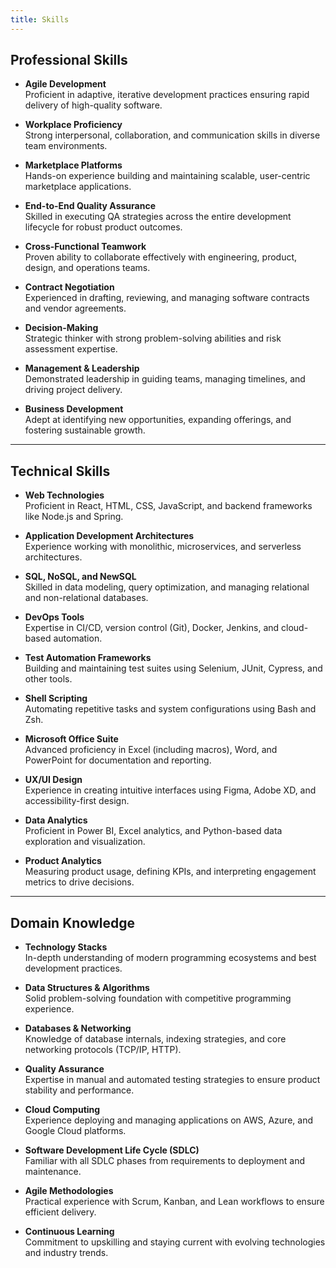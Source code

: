 ```yaml
---
title: Skills
---
```


<!--
This website is only meant to showcase the work and and skills of the author,
on a professional level. It also has a blog, containing the author's observations
and opinions on various topics. The views expressed are the author's own.
Copyright (C) 2025  T L Naparajith

This program is free software: you can redistribute it and/or modify
it under the terms of the GNU Affero General Public License Version 3 as published
by the Free Software Foundation.

This program is distributed in the hope that it will be useful,
but WITHOUT ANY WARRANTY; without even the implied warranty of
MERCHANTABILITY or FITNESS FOR A PARTICULAR PURPOSE.  See the
GNU Affero General Public License for more details.

You should have received a copy of the GNU Affero General Public License
along with this program.  If not, see <https://www.gnu.org/licenses/agpl-3.0.txt>.

Contact me through electronic mail: <naparajith@duck.com>
-->

## Professional Skills

- **Agile Development**  
  Proficient in adaptive, iterative development practices ensuring rapid
  delivery of high-quality software.

- **Workplace Proficiency**  
  Strong interpersonal, collaboration, and communication skills in diverse team
  environments.

- **Marketplace Platforms**  
  Hands-on experience building and maintaining scalable, user-centric
  marketplace applications.

- **End-to-End Quality Assurance**  
  Skilled in executing QA strategies across the entire development lifecycle for
  robust product outcomes.

- **Cross-Functional Teamwork**  
  Proven ability to collaborate effectively with engineering, product, design,
  and operations teams.

- **Contract Negotiation**  
  Experienced in drafting, reviewing, and managing software contracts and vendor
  agreements.

- **Decision-Making**  
  Strategic thinker with strong problem-solving abilities and risk assessment
  expertise.

- **Management & Leadership**  
  Demonstrated leadership in guiding teams, managing timelines, and driving
  project delivery.

- **Business Development**  
  Adept at identifying new opportunities, expanding offerings, and fostering
  sustainable growth.

---

## Technical Skills

- **Web Technologies**  
  Proficient in React, HTML, CSS, JavaScript, and backend frameworks like
  Node.js and Spring.

- **Application Development Architectures**  
  Experience working with monolithic, microservices, and serverless
  architectures.

- **SQL, NoSQL, and NewSQL**  
  Skilled in data modeling, query optimization, and managing relational and
  non-relational databases.

- **DevOps Tools**  
  Expertise in CI/CD, version control (Git), Docker, Jenkins, and cloud-based
  automation.

- **Test Automation Frameworks**  
  Building and maintaining test suites using Selenium, JUnit, Cypress, and other
  tools.

- **Shell Scripting**  
  Automating repetitive tasks and system configurations using Bash and Zsh.

- **Microsoft Office Suite**  
  Advanced proficiency in Excel (including macros), Word, and PowerPoint for
  documentation and reporting.

- **UX/UI Design**  
  Experience in creating intuitive interfaces using Figma, Adobe XD, and
  accessibility-first design.

- **Data Analytics**  
  Proficient in Power BI, Excel analytics, and Python-based data exploration and
  visualization.

- **Product Analytics**  
  Measuring product usage, defining KPIs, and interpreting engagement metrics to
  drive decisions.

---

## Domain Knowledge

- **Technology Stacks**  
  In-depth understanding of modern programming ecosystems and best development
  practices.

- **Data Structures & Algorithms**  
  Solid problem-solving foundation with competitive programming experience.

- **Databases & Networking**  
  Knowledge of database internals, indexing strategies, and core networking
  protocols (TCP/IP, HTTP).

- **Quality Assurance**  
  Expertise in manual and automated testing strategies to ensure product
  stability and performance.

- **Cloud Computing**  
  Experience deploying and managing applications on AWS, Azure, and Google Cloud
  platforms.

- **Software Development Life Cycle (SDLC)**  
  Familiar with all SDLC phases from requirements to deployment and maintenance.

- **Agile Methodologies**  
  Practical experience with Scrum, Kanban, and Lean workflows to ensure
  efficient delivery.

- **Continuous Learning**  
  Commitment to upskilling and staying current with evolving technologies and
  industry trends.

